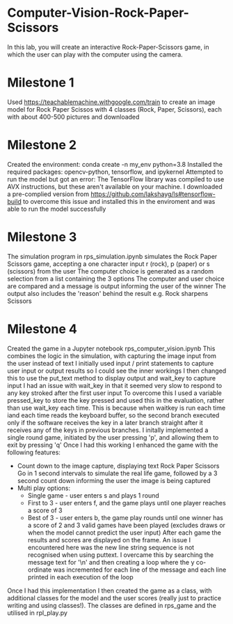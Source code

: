 # Computer-Vision-Rock-Paper-Scissors
In this lab, you will create an interactive Rock-Paper-Scissors game, in which the user can play with the computer using the camera.
# Milestone 1
Used https://teachablemachine.withgoogle.com/train to create an image model for Rock Paper Scissos with 4 classes (Rock, Paper, Scissors), each with about 400-500 pictures and downloaded

# Milestone 2
Created the environment: conda create -n my_env python=3.8
Installed the required packages: opencv-python, tensorflow, and ipykernel
Attempted to run the model but got an error: The TensorFlow library was compiled to use AVX instructions, but these aren't available on your machine.
I downloaded a pre-complied version from https://github.com/lakshayg/ls#tensorflow-build to overcome this issue and installed this in the enviroment and was able to run the model successfully

# Milestone 3

The simulation program in rps_simulation.ipynb simulates the Rock Paper Scissors game, accepting a one character input r (rock), p (paper) or s (scissors) from the user
The computer choice is generated as a random selection from a list containing the 3 options
The computer and user choice are compared and a message is output informing the user of the winner
The output also includes the 'reason' behind the result e.g. Rock sharpens Scissors

# Milestone 4
Created the game in a Jupyter notebook rps_computer_vision.ipynb
This combines the logic in the simulation, with capturing the image input from the user instead of text
I initially used input / print statements to capture user input or output results so I could see the inner workings
I then changed this to use the put_text method to display output and wait_key to capture input
I had an issue with wait_key in that it seemed very slow to respond to any key stroked after the first user input
To overcome this I used a variable pressed_key to store the key pressed and used this in the evaluation, rather than use wait_key each time.  This is because when waitkey is run each time iand each time reads the keyboard buffer, so the second branch executed only if the software receives the key in a later branch straight after it receives any of the keys in previous branches.
I initally implemented a single round game, initiated by the user pressing 'p', and allowing them to exit by pressing 'q'
Once I had this working I enhanced the game with the following features:
* Count down to the image capture, displaying text Rock Paper Scissors Go in 1 second intervals to simulate the real life game, followed by a 3 second count down informing the user the image is being captured
* Multi play options:
    * Single game - user enters s and plays 1 round
    * First to 3 - user enters f, and the game plays until one player reaches a score of 3
    * Best of 3 - user enters b, the game play rounds until one winner has a score of 2 and 3 valid games have been played (excludes draws or when the model cannot predict the user input)
After each game the results and scores are displayed on the frame.  An issue I encountered here was the new line string sequence is not recognised when using puttext.  I overcame this by searching the message text for '\n' and then creating a loop where the y co-ordinate was incremented for each line of the message and each line printed in each execution of the loop

Once I had this implementation I then created the game as a class, with additional classes for the model and the user scores (really just to practice writing and using classes!).
The classes are defined in rps_game and the utilised in rpl_play.py


